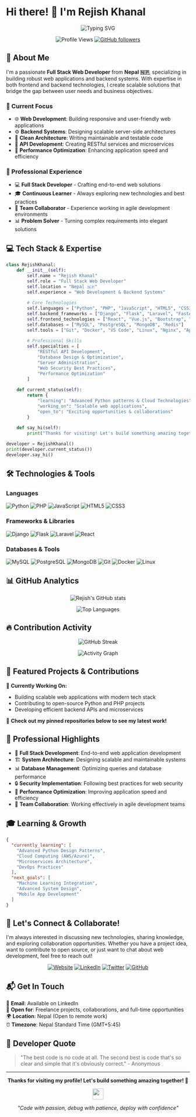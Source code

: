 # Hi there! 👋 I'm Rejish Khanal

<div align="center">
  
![Typing SVG](https://readme-typing-svg.herokuapp.com?font=Fira+Code&weight=500&size=24&pause=1000&color=F75C7E&center=true&vCenter=true&width=435&lines=Full+Stack+Web+Developer;Python+%26+PHP+Enthusiast;Backend+Systems+Architect;From+Nepal+%F0%9F%87%B3%F0%9F%87%B5)

![Profile Views](https://komarev.com/ghpvc/?username=rejish7&color=blue&style=flat-square)
[![GitHub followers](https://img.shields.io/github/followers/rejish7?label=Followers&style=social)](https://github.com/rejish7?tab=followers)

</div>

## 🚀 About Me

I'm a passionate **Full Stack Web Developer** from **Nepal 🇳🇵**, specializing in building robust web applications and backend systems. With expertise in both frontend and backend technologies, I create scalable solutions that bridge the gap between user needs and business objectives.

### 🎯 Current Focus
- 🌐 **Web Development**: Building responsive and user-friendly web applications
- ⚙️ **Backend Systems**: Designing scalable server-side architectures
- 🔧 **Clean Architecture**: Writing maintainable and testable code
- 📱 **API Development**: Creating RESTful services and microservices
- 🚀 **Performance Optimization**: Enhancing application speed and efficiency

### 🏢 Professional Experience
- 💻 **Full Stack Developer** - Crafting end-to-end web solutions
- 🎓 **Continuous Learner** - Always exploring new technologies and best practices
- 🤝 **Team Collaborator** - Experience working in agile development environments
- 📊 **Problem Solver** - Turning complex requirements into elegant solutions

## 💻 Tech Stack & Expertise

```python
class RejishKhanal:
    def __init__(self):
        self.name = "Rejish Khanal"
        self.role = "Full Stack Web Developer"
        self.location = "Nepal 🇳🇵"
        self.experience = "Web Development & Backend Systems"
        
        # Core Technologies
        self.languages = ["Python", "PHP", "JavaScript", "HTML5", "CSS3", "SQL"]
        self.backend_frameworks = ["Django", "Flask", "Laravel", "FastAPI"]
        self.frontend_technologies = ["React", "Vue.js", "Bootstrap", "jQuery"]
        self.databases = ["MySQL", "PostgreSQL", "MongoDB", "Redis"]
        self.tools = ["Git", "Docker", "VS Code", "Linux", "Nginx", "Apache"]
        
        # Professional Skills
        self.specialties = [
            "RESTful API Development",
            "Database Design & Optimization",
            "Server Administration",
            "Web Security Best Practices",
            "Performance Optimization"
        ]
        
    def current_status(self):
        return {
            "learning": "Advanced Python patterns & Cloud Technologies",
            "working_on": "Scalable web applications",
            "open_to": "Exciting opportunities & collaborations"
        }
        
    def say_hi(self):
        print("Thanks for visiting! Let's build something amazing together! 🚀")

developer = RejishKhanal()
print(developer.current_status())
developer.say_hi()
```

## 🛠️ Technologies & Tools

### Languages
![Python](https://img.shields.io/badge/-Python-3776AB?style=for-the-badge&logo=python&logoColor=white)
![PHP](https://img.shields.io/badge/-PHP-777BB4?style=for-the-badge&logo=php&logoColor=white)
![JavaScript](https://img.shields.io/badge/-JavaScript-F7DF1E?style=for-the-badge&logo=javascript&logoColor=black)
![HTML5](https://img.shields.io/badge/-HTML5-E34F26?style=for-the-badge&logo=html5&logoColor=white)
![CSS3](https://img.shields.io/badge/-CSS3-1572B6?style=for-the-badge&logo=css3&logoColor=white)

### Frameworks & Libraries
![Django](https://img.shields.io/badge/-Django-092E20?style=for-the-badge&logo=django&logoColor=white)
![Flask](https://img.shields.io/badge/-Flask-000000?style=for-the-badge&logo=flask&logoColor=white)
![Laravel](https://img.shields.io/badge/-Laravel-FF2D20?style=for-the-badge&logo=laravel&logoColor=white)
![React](https://img.shields.io/badge/-React-61DAFB?style=for-the-badge&logo=react&logoColor=black)

### Databases & Tools
![MySQL](https://img.shields.io/badge/-MySQL-4479A1?style=for-the-badge&logo=mysql&logoColor=white)
![PostgreSQL](https://img.shields.io/badge/-PostgreSQL-336791?style=for-the-badge&logo=postgresql&logoColor=white)
![MongoDB](https://img.shields.io/badge/-MongoDB-47A248?style=for-the-badge&logo=mongodb&logoColor=white)
![Git](https://img.shields.io/badge/-Git-F05032?style=for-the-badge&logo=git&logoColor=white)
![Docker](https://img.shields.io/badge/-Docker-2496ED?style=for-the-badge&logo=docker&logoColor=white)
![Linux](https://img.shields.io/badge/-Linux-FCC624?style=for-the-badge&logo=linux&logoColor=black)

## 📊 GitHub Analytics

<div align="center">
  
![Rejish's GitHub stats](https://github-readme-stats.vercel.app/api?username=rejish7&show_icons=true&theme=radical&hide_border=true&include_all_commits=true&count_private=true)

![Top Languages](https://github-readme-stats.vercel.app/api/top-langs/?username=rejish7&layout=compact&theme=radical&hide_border=true&langs_count=8)

</div>

## 🔥 Contribution Activity

<div align="center">

![GitHub Streak](https://github-readme-streak-stats.herokuapp.com/?user=rejish7&theme=radical&hide_border=true)

![Activity Graph](https://github-readme-activity-graph.vercel.app/graph?username=rejish7&theme=redical&hide_border=true)

</div>

## 🌟 Featured Projects & Contributions

<!-- Replace with your actual projects -->
🔨 **Currently Working On:**
- Building scalable web applications with modern tech stack
- Contributing to open-source Python and PHP projects
- Developing efficient backend APIs and microservices

📌 **Check out my pinned repositories below to see my latest work!**

## 💼 Professional Highlights

- 🎯 **Full Stack Development**: End-to-end web application development
- 🏗️ **System Architecture**: Designing scalable and maintainable systems
- 📊 **Database Management**: Optimizing queries and database performance
- 🔒 **Security Implementation**: Following best practices for web security
- 🚀 **Performance Optimization**: Improving application speed and efficiency
- 👥 **Team Collaboration**: Working effectively in agile development teams

## 🎓 Learning & Growth

```json
{
  "currently_learning": [
    "Advanced Python Design Patterns",
    "Cloud Computing (AWS/Azure)",
    "Microservices Architecture",
    "DevOps Practices"
  ],
  "next_goals": [
    "Machine Learning Integration",
    "Advanced System Design",
    "Mobile App Development"
  ]
}
```

## 🤝 Let's Connect & Collaborate!

I'm always interested in discussing new technologies, sharing knowledge, and exploring collaboration opportunities. Whether you have a project idea, want to contribute to open source, or just want to chat about web development, feel free to reach out!

<div align="center">

[![Website](https://img.shields.io/badge/🌐_Website-rejishkhanal.com.np-4285F4?style=for-the-badge&logoColor=white)](https://www.rejishkhanal.com.np)
[![LinkedIn](https://img.shields.io/badge/LinkedIn-Rejish_Khanal-0A66C2?style=for-the-badge&logo=linkedin&logoColor=white)](https://www.linkedin.com/in/rejish-khanal/)
[![Twitter](https://img.shields.io/badge/Twitter-@KhanalRejish-1DA1F2?style=for-the-badge&logo=twitter&logoColor=white)](https://twitter.com/KhanalRejish)
[![GitHub](https://img.shields.io/badge/GitHub-rejish7-181717?style=for-the-badge&logo=github&logoColor=white)](https://github.com/rejish7)

</div>

## 📬 Get In Touch

📧 **Email**: Available on LinkedIn  
💬 **Open for**: Freelance projects, collaborations, and full-time opportunities  
🌍 **Location**: Nepal (Open to remote work)  
⏰ **Timezone**: Nepal Standard Time (GMT+5:45)

## 💭 Developer Quote

> "The best code is no code at all. The second best is code that's so clear and simple that it's obviously correct." - Anonymous

---

<div align="center">
  
**Thanks for visiting my profile! Let's build something amazing together! 🚀**

<img src="https://raw.githubusercontent.com/MartinHeinz/MartinHeinz/master/wave.gif" width="30px" height="30px">

*"Code with passion, debug with patience, deploy with confidence"*

</div>
